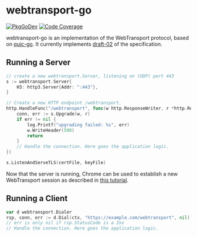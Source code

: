 # webtransport-go

[![PkgGoDev](https://pkg.go.dev/badge/github.com/quic-go/webtransport-go)](https://pkg.go.dev/github.com/quic-go/webtransport-go)
[![Code Coverage](https://img.shields.io/codecov/c/github/quic-go/webtransport-go/master.svg?style=flat-square)](https://codecov.io/gh/quic-go/webtransport-go/)

webtransport-go is an implementation of the WebTransport protocol, based on [quic-go](https://github.com/mikelsr/quic-go). It currently implements [draft-02](https://www.ietf.org/archive/id/draft-ietf-webtrans-http3-02.html) of the specification.

## Running a Server

```go
// create a new webtransport.Server, listening on (UDP) port 443
s := webtransport.Server{
    H3: http3.Server{Addr: ":443"},
}

// Create a new HTTP endpoint /webtransport.
http.HandleFunc("/webtransport", func(w http.ResponseWriter, r *http.Request) {
    conn, err := s.Upgrade(w, r)
    if err != nil {
        log.Printf("upgrading failed: %s", err)
        w.WriteHeader(500)
        return
    }
    // Handle the connection. Here goes the application logic. 
})

s.ListenAndServeTLS(certFile, keyFile)
```

Now that the server is running, Chrome can be used to establish a new WebTransport session as described in [this tutorial](https://web.dev/webtransport/).

## Running a Client

```go
var d webtransport.Dialer
rsp, conn, err := d.Dial(ctx, "https://example.com/webtransport", nil)
// err is only nil if rsp.StatusCode is a 2xx
// Handle the connection. Here goes the application logic.
```
